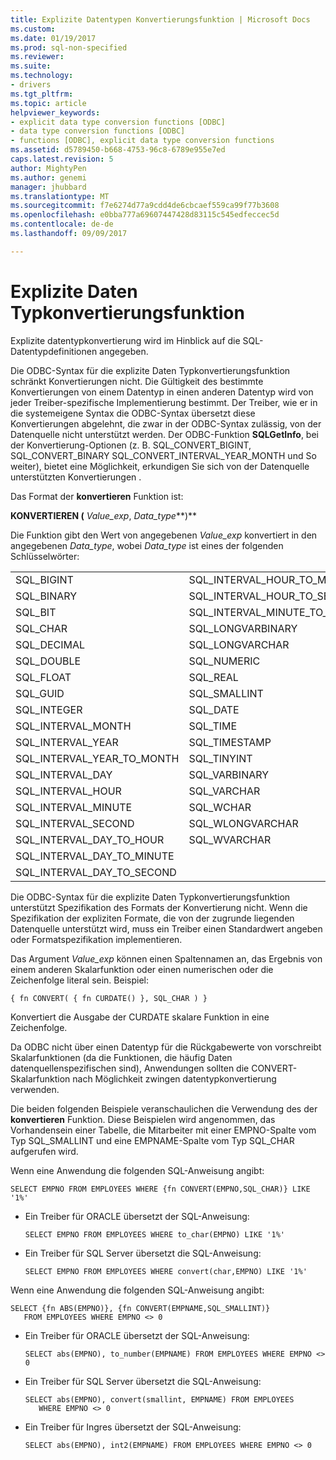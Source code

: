 ```yaml
---
title: Explizite Datentypen Konvertierungsfunktion | Microsoft Docs
ms.custom: 
ms.date: 01/19/2017
ms.prod: sql-non-specified
ms.reviewer: 
ms.suite: 
ms.technology:
- drivers
ms.tgt_pltfrm: 
ms.topic: article
helpviewer_keywords:
- explicit data type conversion functions [ODBC]
- data type conversion functions [ODBC]
- functions [ODBC], explicit data type conversion functions
ms.assetid: d5789450-b668-4753-96c8-6789e955e7ed
caps.latest.revision: 5
author: MightyPen
ms.author: genemi
manager: jhubbard
ms.translationtype: MT
ms.sourcegitcommit: f7e6274d77a9cdd4de6cbcaef559ca99f77b3608
ms.openlocfilehash: e0bba777a69607447428d83115c545edfeccec5d
ms.contentlocale: de-de
ms.lasthandoff: 09/09/2017

---
```

# <a name="explicit-data-type-conversion-function"></a>Explizite Daten Typkonvertierungsfunktion
Explizite datentypkonvertierung wird im Hinblick auf die SQL-Datentypdefinitionen angegeben.  
  
 Die ODBC-Syntax für die explizite Daten Typkonvertierungsfunktion schränkt Konvertierungen nicht. Die Gültigkeit des bestimmte Konvertierungen von einem Datentyp in einen anderen Datentyp wird von jeder Treiber-spezifische Implementierung bestimmt. Der Treiber, wie er in die systemeigene Syntax die ODBC-Syntax übersetzt diese Konvertierungen abgelehnt, die zwar in der ODBC-Syntax zulässig, von der Datenquelle nicht unterstützt werden. Der ODBC-Funktion **SQLGetInfo**, bei der Konvertierung-Optionen (z. B. SQL_CONVERT_BIGINT, SQL_CONVERT_BINARY SQL_CONVERT_INTERVAL_YEAR_MONTH und So weiter), bietet eine Möglichkeit, erkundigen Sie sich von der Datenquelle unterstützten Konvertierungen .  
  
 Das Format der **konvertieren** Funktion ist:  
  
 **KONVERTIEREN (** *Value_exp*, *Data_type***)**  
  
 Die Funktion gibt den Wert von angegebenen *Value_exp* konvertiert in den angegebenen *Data_type*, wobei *Data_type* ist eines der folgenden Schlüsselwörter:  
  
|||  
|-|-|  
|SQL_BIGINT|SQL_INTERVAL_HOUR_TO_MINUTE|  
|SQL_BINARY|SQL_INTERVAL_HOUR_TO_SECOND|  
|SQL_BIT|SQL_INTERVAL_MINUTE_TO_SECOND|  
|SQL_CHAR|SQL_LONGVARBINARY|  
|SQL_DECIMAL|SQL_LONGVARCHAR|  
|SQL_DOUBLE|SQL_NUMERIC|  
|SQL_FLOAT|SQL_REAL|  
|SQL_GUID|SQL_SMALLINT|  
|SQL_INTEGER|SQL_DATE|  
|SQL_INTERVAL_MONTH|SQL_TIME|  
|SQL_INTERVAL_YEAR|SQL_TIMESTAMP|  
|SQL_INTERVAL_YEAR_TO_MONTH|SQL_TINYINT|  
|SQL_INTERVAL_DAY|SQL_VARBINARY|  
|SQL_INTERVAL_HOUR|SQL_VARCHAR|  
|SQL_INTERVAL_MINUTE|SQL_WCHAR|  
|SQL_INTERVAL_SECOND|SQL_WLONGVARCHAR|  
|SQL_INTERVAL_DAY_TO_HOUR|SQL_WVARCHAR|  
|SQL_INTERVAL_DAY_TO_MINUTE||  
|SQL_INTERVAL_DAY_TO_SECOND||  
  
 Die ODBC-Syntax für die explizite Daten Typkonvertierungsfunktion unterstützt Spezifikation des Formats der Konvertierung nicht. Wenn die Spezifikation der expliziten Formate, die von der zugrunde liegenden Datenquelle unterstützt wird, muss ein Treiber einen Standardwert angeben oder Formatspezifikation implementieren.  
  
 Das Argument *Value_exp* können einen Spaltennamen an, das Ergebnis von einem anderen Skalarfunktion oder einen numerischen oder die Zeichenfolge literal sein. Beispiel:  
  
```  
{ fn CONVERT( { fn CURDATE() }, SQL_CHAR ) }  
```  
  
 Konvertiert die Ausgabe der CURDATE skalare Funktion in eine Zeichenfolge.  
  
 Da ODBC nicht über einen Datentyp für die Rückgabewerte von vorschreibt Skalarfunktionen (da die Funktionen, die häufig Daten datenquellenspezifischen sind), Anwendungen sollten die CONVERT-Skalarfunktion nach Möglichkeit zwingen datentypkonvertierung verwenden.  
  
 Die beiden folgenden Beispiele veranschaulichen die Verwendung des der **konvertieren** Funktion. Diese Beispielen wird angenommen, das Vorhandensein einer Tabelle, die Mitarbeiter mit einer EMPNO-Spalte vom Typ SQL_SMALLINT und eine EMPNAME-Spalte vom Typ SQL_CHAR aufgerufen wird.  
  
 Wenn eine Anwendung die folgenden SQL-Anweisung angibt:  
  
```  
SELECT EMPNO FROM EMPLOYEES WHERE {fn CONVERT(EMPNO,SQL_CHAR)} LIKE '1%'  
```  
  
-   Ein Treiber für ORACLE übersetzt der SQL-Anweisung:  
  
    ```  
    SELECT EMPNO FROM EMPLOYEES WHERE to_char(EMPNO) LIKE '1%'  
    ```  
  
-   Ein Treiber für SQL Server übersetzt die SQL-Anweisung:  
  
    ```  
    SELECT EMPNO FROM EMPLOYEES WHERE convert(char,EMPNO) LIKE '1%'  
    ```  
  
 Wenn eine Anwendung die folgenden SQL-Anweisung angibt:  
  
```  
SELECT {fn ABS(EMPNO)}, {fn CONVERT(EMPNAME,SQL_SMALLINT)}  
   FROM EMPLOYEES WHERE EMPNO <> 0  
```  
  
-   Ein Treiber für ORACLE übersetzt der SQL-Anweisung:  
  
    ```  
    SELECT abs(EMPNO), to_number(EMPNAME) FROM EMPLOYEES WHERE EMPNO <> 0  
    ```  
  
-   Ein Treiber für SQL Server übersetzt die SQL-Anweisung:  
  
    ```  
    SELECT abs(EMPNO), convert(smallint, EMPNAME) FROM EMPLOYEES  
       WHERE EMPNO <> 0  
    ```  
  
-   Ein Treiber für Ingres übersetzt der SQL-Anweisung:  
  
    ```  
    SELECT abs(EMPNO), int2(EMPNAME) FROM EMPLOYEES WHERE EMPNO <> 0  
    ```
